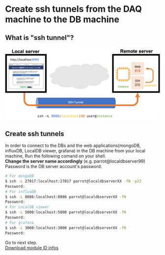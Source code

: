 # Create ssh tunnels from the DAQ machine to the DB machine

## What is "ssh tunnel"?

![ssh tunnel](images/ssh_tunnel.png)

## Create ssh tunnels 
In order to connect to the DBs and the web applications(mongoDB, influxDB, LocalDB viewer, grafana) in the DB machine from your local machine, Run the following comand on your shell.<br>
**Change the server name accordingly** (e.g.:parrot@localdbserver99)<br> 
Password is the DB server account's password.

```bash
# For mongoDB
$ ssh -L 27017:localhost:27017 parrot@localdbserverXX -fN -p22
Password:
# For influxDB
$ ssh -L 8086:localhost:8086 parrot@localdbserverXX -fN
Password:
# For LocalDB viewer
$ ssh -L 5000:localhost:5000 parrot@localdbserverXX -fN
Password:
# For grafana
$ ssh -L 3000:localhost:3000 parrot@localdbserverXX -fN
Password:
```
Go to next step.<br>
[Download module ID infos](database_demonstration_download_itkpd.md)<br>

